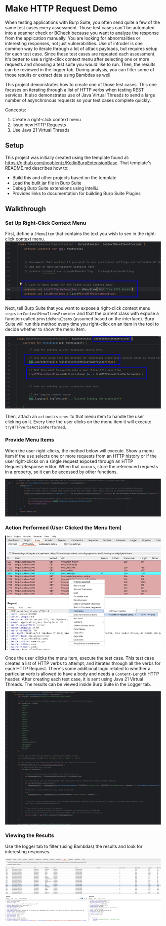 # Make HTTP Request Demo

When testing applications with Burp Suite, you often send quite a few of the same test cases every assessment. Those test cases can't be automated into a scanner check or BCheck because you want to analyze the response from the application manually. You are looking for abnormalities or interesting responses, not just vulnerabilities. Use of intruder is one common way to iterate through a lot of attack payloads, but requires setup for each test case. Since these test cases are repeated each assessment, it's better to use a right-click context menu after selecting one or more requests and choosing a test suite you would like to run. Then, the results can be reviewed in the logger tab. During analysis, you can filter some of those results or extract data using Bambdas as well. 

This project demonstrates how to create one of those test cases. This one focuses on iterating through a list of HTTP verbs when testing REST services. It also demonstrates use of Java Virtual Threads to send a large number of asynchronous requests so your test cases complete quickly. 

Concepts:
1. Create a right-click context menu
2. Issue new HTTP Requests
3. Use Java 21 Virtual Threads

## Setup

This project was initially created using the template found at: https://github.com/ncoblentz/KotlinBurpExtensionBase. That template's README.md describes how to:
- Build this and other projects based on the template
- Load the built jar file in Burp Suite
- Debug Burp Suite extensions using IntelliJ
- Provides links to documentation for building Burp Suite Plugins

## Walkthrough

### Set Up Right-Click Context Menu

First, define a `JMenuItem` that contains the text you wish to see in the right-click context menu.
![menuitems.png](Documentation/menuitems.png)

Next, tell Burp Suite that you want to expose a right-click context menu `registerContextMenuItemsProvider` and that the current class with expose a function called `provideMenuItems` (assumed based on the interface). Burp Suite will run this method every time you right-click on an item in the tool to decide whether to show the menu item. 

![InitContextMenu.png](Documentation/InitContextMenu.png)

Then, attach an `actionListener` to that menu item to handle the user clicking on it. Every time the user clicks on the menu item it will execute `tryHTTPverbsActionPerformed`.

### Provide Menu Items

When the user right-clicks, the method below will execute. Show a menu item if the use selects one or more requests from an HTTP history or if the user right-clicks on a single request exposed through an HTTP Request/Response editor. When that occurs, store the referenced requests in a property, so it can be accessed by other functions. 

![provideMenuItems.png](Documentation/provideMenuItems.png)


### Action Performed (User Clicked the Menu Item)

![BurpMenu.png](Documentation/BurpMenu.png)

Once the user clicks the menu item, execute the test case. This test case creates a list of HTTP verbs to attempt, and iterates through all the verbs for each HTTP Request. There's some additional logic related to whether a particular verb is allowed to have a body and needs a `Content-Length` HTTP header. After creating each test case, it is sent using Java 21 Virtual Threads. The results can be viewed inside Burp Suite in the Logger tab.

![actionPerformed.png](Documentation/actionPerformed.png)

### Viewing the Results

Use the logger tab to filter (using Bambdas) the results and look for interesting responses.

![logger.png](Documentation/logger.png)